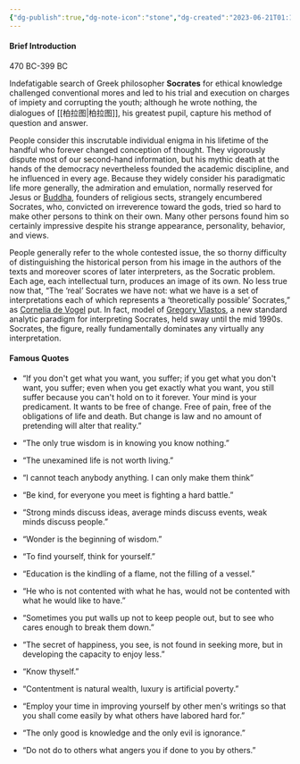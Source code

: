 ```yaml
---
{"dg-publish":true,"dg-note-icon":"stone","dg-created":"2023-06-21T01:10:00+08:00","dg-updated":"2023-06-21T01:10:00+08:00","tags":["socrates","philosophers"],"dg-path":"阅读/苏格拉底.md","permalink":"/阅读/苏格拉底/","dgPassFrontmatter":true,"noteIcon":"stone","created":"2023-06-21T01:10:00+08:00","updated":"2023-06-21T01:10:00+08:00"}
---
```


#### Brief Introduction
470 BC-399 BC  
  
Indefatigable search of Greek philosopher **Socrates** for ethical knowledge challenged conventional mores and led to his trial and execution on charges of impiety and corrupting the youth; although he wrote nothing, the dialogues of [[柏拉图\|柏拉图]], his greatest pupil, capture his method of question and answer.  
  
People consider this inscrutable individual enigma in his lifetime of the handful who forever changed conception of thought. They vigorously dispute most of our second-hand information, but his mythic death at the hands of the democracy nevertheless founded the academic discipline, and he influenced in every age. Because they widely consider his paradigmatic life more generally, the admiration and emulation, normally reserved for Jesus or [Buddha](https://www.goodreads.com/author/show/2167493.Buddha "Buddha"), founders of religious sects, strangely encumbered Socrates, who, convicted on irreverence toward the gods, tried so hard to make other persons to think on their own. Many other persons found him so certainly impressive despite his strange appearance, personality, behavior, and views.  
  
People generally refer to the whole contested issue, the so thorny difficulty of distinguishing the historical person from his image in the authors of the texts and moreover scores of later interpreters, as the Socratic problem. Each age, each intellectual turn, produces an image of its own. No less true now that, “The ‘real’ Socrates we have not: what we have is a set of interpretations each of which represents a ‘theoretically possible’ Socrates,” as [Cornelia de Vogel](https://www.goodreads.com/author/show/26840440.Cornelia_de_Vogel "Cornelia de Vogel") put. In fact, model of [Gregory Vlastos](https://www.goodreads.com/author/show/246524.Gregory_Vlastos "Gregory Vlastos"), a new standard analytic paradigm for interpreting Socrates, held sway until the mid 1990s. Socrates, the figure, really fundamentally dominates any virtually any interpretation.

#### Famous Quotes

- “If you don't get what you want, you suffer; if you get what you don't want, you suffer; even when you get exactly what you want, you still suffer because you can't hold on to it forever. Your mind is your predicament. It wants to be free of change. Free of pain, free of the obligations of life and death. But change is law and no amount of pretending will alter that reality.”

- “The only true wisdom is in knowing you know nothing.”

- “The unexamined life is not worth living.”

- “I cannot teach anybody anything. I can only make them think”

- “Be kind, for everyone you meet is fighting a hard battle.”

- “Strong minds discuss ideas, average minds discuss events, weak minds discuss people.”

- “Wonder is the beginning of wisdom.”

- “To find yourself, think for yourself.”

- “Education is the kindling of a flame, not the filling of a vessel.”

- “He who is not contented with what he has, would not be contented with what he would like to have.”

- “Sometimes you put walls up not to keep people out, but to see who cares enough to break them down.”

- “The secret of happiness, you see, is not found in seeking more, but in developing the capacity to enjoy less.”

- “Know thyself.”

- “Contentment is natural wealth, luxury is artificial poverty.”

- “Employ your time in improving yourself by other men's writings so that you shall come easily by what others have labored hard for.”

- “The only good is knowledge and the only evil is ignorance.”

- “Do not do to others what angers you if done to you by others.”
